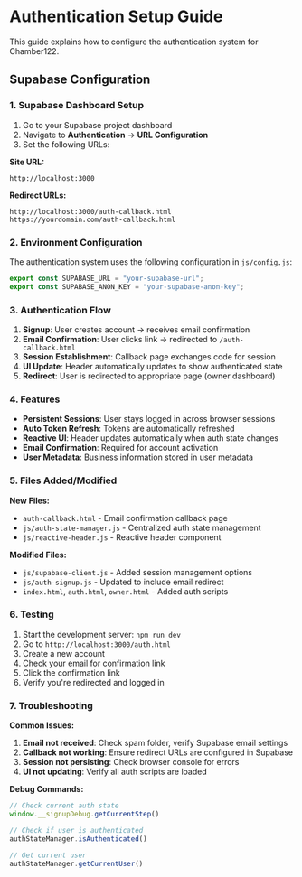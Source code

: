 # Authentication Setup Guide

This guide explains how to configure the authentication system for Chamber122.

## Supabase Configuration

### 1. Supabase Dashboard Setup

1. Go to your Supabase project dashboard
2. Navigate to **Authentication** → **URL Configuration**
3. Set the following URLs:

**Site URL:**
```
http://localhost:3000
```

**Redirect URLs:**
```
http://localhost:3000/auth-callback.html
https://yourdomain.com/auth-callback.html
```

### 2. Environment Configuration

The authentication system uses the following configuration in `js/config.js`:

```javascript
export const SUPABASE_URL = "your-supabase-url";
export const SUPABASE_ANON_KEY = "your-supabase-anon-key";
```

### 3. Authentication Flow

1. **Signup**: User creates account → receives email confirmation
2. **Email Confirmation**: User clicks link → redirected to `/auth-callback.html`
3. **Session Establishment**: Callback page exchanges code for session
4. **UI Update**: Header automatically updates to show authenticated state
5. **Redirect**: User is redirected to appropriate page (owner dashboard)

### 4. Features

- **Persistent Sessions**: User stays logged in across browser sessions
- **Auto Token Refresh**: Tokens are automatically refreshed
- **Reactive UI**: Header updates automatically when auth state changes
- **Email Confirmation**: Required for account activation
- **User Metadata**: Business information stored in user metadata

### 5. Files Added/Modified

**New Files:**
- `auth-callback.html` - Email confirmation callback page
- `js/auth-state-manager.js` - Centralized auth state management
- `js/reactive-header.js` - Reactive header component

**Modified Files:**
- `js/supabase-client.js` - Added session management options
- `js/auth-signup.js` - Updated to include email redirect
- `index.html`, `auth.html`, `owner.html` - Added auth scripts

### 6. Testing

1. Start the development server: `npm run dev`
2. Go to `http://localhost:3000/auth.html`
3. Create a new account
4. Check your email for confirmation link
5. Click the confirmation link
6. Verify you're redirected and logged in

### 7. Troubleshooting

**Common Issues:**

1. **Email not received**: Check spam folder, verify Supabase email settings
2. **Callback not working**: Ensure redirect URLs are configured in Supabase
3. **Session not persisting**: Check browser console for errors
4. **UI not updating**: Verify all auth scripts are loaded

**Debug Commands:**
```javascript
// Check current auth state
window.__signupDebug.getCurrentStep()

// Check if user is authenticated
authStateManager.isAuthenticated()

// Get current user
authStateManager.getCurrentUser()
```

